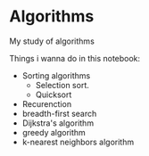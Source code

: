 # Algorithms
My study of algorithms


Things i wanna do in this notebook:
- Sorting algorithms
    - Selection sort. 
    - Quicksort
- Recurenction
- breadth-first search
- Dijkstra's algorithm
- greedy algorithm
- k-nearest neighbors algorithm